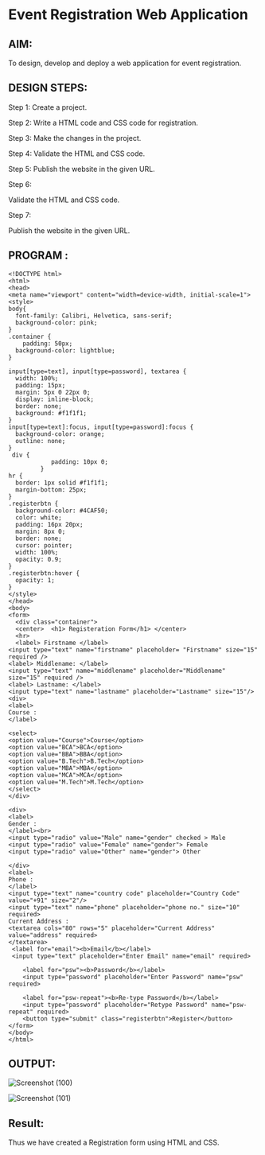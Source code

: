 # Event Registration Web Application

## AIM:
To design, develop and deploy a web application for event registration.

## DESIGN STEPS:

Step 1:
Create a project.

Step 2:
Write a HTML code and CSS code for registration.

Step 3:
Make the changes in the project.

Step 4:
Validate the HTML and CSS code.

Step 5:
Publish the website in the given URL.

Step 6:

Validate the HTML and CSS code.

Step 7:

Publish the website in the given URL.

## PROGRAM :
```
<!DOCTYPE html>  
<html>  
<head>  
<meta name="viewport" content="width=device-width, initial-scale=1">  
<style>  
body{  
  font-family: Calibri, Helvetica, sans-serif;  
  background-color: pink;  
}  
.container {  
    padding: 50px;  
  background-color: lightblue;  
}  
  
input[type=text], input[type=password], textarea {  
  width: 100%;  
  padding: 15px;  
  margin: 5px 0 22px 0;  
  display: inline-block;  
  border: none;  
  background: #f1f1f1;  
}  
input[type=text]:focus, input[type=password]:focus {  
  background-color: orange;  
  outline: none;  
}  
 div {  
            padding: 10px 0;  
         }  
hr {  
  border: 1px solid #f1f1f1;  
  margin-bottom: 25px;  
}  
.registerbtn {  
  background-color: #4CAF50;  
  color: white;  
  padding: 16px 20px;  
  margin: 8px 0;  
  border: none;  
  cursor: pointer;  
  width: 100%;  
  opacity: 0.9;  
}  
.registerbtn:hover {  
  opacity: 1;  
}  
</style>  
</head>  
<body>  
<form>  
  <div class="container">  
  <center>  <h1> Registeration Form</h1> </center>  
  <hr>  
  <label> Firstname </label>   
<input type="text" name="firstname" placeholder= "Firstname" size="15" required />   
<label> Middlename: </label>   
<input type="text" name="middlename" placeholder="Middlename" size="15" required />   
<label> Lastname: </label>    
<input type="text" name="lastname" placeholder="Lastname" size="15"/>   
<div>  
<label>   
Course :  
</label>   
  
<select>  
<option value="Course">Course</option>  
<option value="BCA">BCA</option>  
<option value="BBA">BBA</option>  
<option value="B.Tech">B.Tech</option>  
<option value="MBA">MBA</option>  
<option value="MCA">MCA</option>  
<option value="M.Tech">M.Tech</option>  
</select>  
</div>  
 
<div>  
<label>   
Gender :  
</label><br>  
<input type="radio" value="Male" name="gender" checked > Male   
<input type="radio" value="Female" name="gender"> Female   
<input type="radio" value="Other" name="gender"> Other  
  
</div>  
<label>   
Phone :  
</label>  
<input type="text" name="country code" placeholder="Country Code"  value="+91" size="2"/>   
<input type="text" name="phone" placeholder="phone no." size="10" required>   
Current Address :  
<textarea cols="80" rows="5" placeholder="Current Address" value="address" required>  
</textarea>  
 <label for="email"><b>Email</b></label>  
 <input type="text" placeholder="Enter Email" name="email" required>  
  
    <label for="psw"><b>Password</b></label>  
    <input type="password" placeholder="Enter Password" name="psw" required>  
  
    <label for="psw-repeat"><b>Re-type Password</b></label>  
    <input type="password" placeholder="Retype Password" name="psw-repeat" required>  
    <button type="submit" class="registerbtn">Register</button>    
</form>  
</body>  
</html>  
```

## OUTPUT:
![Screenshot (100)](https://github.com/RAHUL-22001882/event-registration/assets/123528986/d0898bce-7f91-4d98-b5c0-a9cb90045c52)

![Screenshot (101)](https://github.com/RAHUL-22001882/event-registration/assets/123528986/f4285f5b-03f3-469b-b2dc-0aa1bd6c57f6)

## Result:

Thus we have created a Registration form using HTML and CSS.
